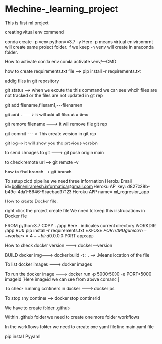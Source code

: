 # Mechine-_learning_project
This is first ml project


creating vitual env commend

conda create -p venv python==3.7 -y 
Here -p means virtual  enivironmrnt will create same project folder. If we keep -n venv will create in anaconda folder.

How to activate conda env
conda activate venv/--CMD 

how to create requirements.txt file --> pip install -r requirements.txt

addig files in git repository 

git status --> when we excute the this command we can see whcih files are not tracked or the files are not updated in git rep 

git add filename,filenam1,---filenamen

git add . ---> it will add all files at a time 

git remove filename ---> it will remove file git rep

git commit --- > This create version in git rep 

git log--> it will show you the previous version 

to send chnages to git ---> git push origin main 

to check remote url --> git remote -v 

how to find branch --> git branch 

To setup cicd pipeline we need three information 
Heroku Email id=bollineniramesh.informatica@gmail.com
Heroku API key: d827328b-b49c-4da1-8646-9baebad37123
Heroku APP name= ml_regresion_app

How to create Docker file.

right click the project create file 
We nned to keep this instrucations in Docker file 

FROM python:3.7
COPY . /app  Here . indicates current directory 
WORKDIR /app
RUN pip install -r requirements.txt
EXPOSE $PORT 
CMD gunicorn --workers=4 --bind 0.0.0.0:$PORT app:app

How to check docker version ---> docker --version 

BUILD docker img---> docker build -t <img name>:<tagname> . --> .Means location of the file 

To list docker images ---> docker images 

To run the docker image ---> docker run -p 5000:5000 -e PORT=5000 imageid [Here imageid we can see from above comand ]

To check running continers in docker ---> docker ps 

To stop any continer --> docker stop continerid

We have to create folder .github 

Within .github folder we need to create one more folder workflows 

In the workflows folder we need to create one yaml file line main.yaml file 

pip install Pyyaml  





